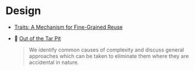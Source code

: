 # Design

* [Traits: A Mechanism for Fine-Grained Reuse](http://scg.unibe.ch/archive/papers/Duca06bTOPLASTraits.pdf)

* :scroll: [Out of the Tar Pit](out-of-the-tar-pit.pdf)
    > We identify common causes of complexity and discuss general approaches which can be taken to eliminate them where they are accidental in nature.